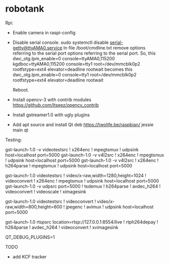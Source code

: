 # robotank

Rpi:
* Enable camera in raspi-config

* Disable serial console.
  sudo systemctl disable serial-getty@ttyAMA0.service
  In file /boot/cmdline.txt remove options referring to the serial port options referring to the serial port.
  So, this
    dwc_otg.lpm_enable=0 console=ttyAMA0,115200 kgdboc=ttyAMA0,115200 console=tty1 root=/dev/mmcblk0p2 rootfstype=ext4 elevator=deadline rootwait
  becomes this
    dwc_otg.lpm_enable=0 console=tty1 root=/dev/mmcblk0p2 rootfstype=ext4 elevator=deadline rootwait

  Reboot.

* Install opencv-3 with contrib modules https://github.com/Itseez/opencv_contrib

* Install gstreamer1.0 with ugly plugins

* Add apt source and install Qt
    deb https://twolife.be/raspbian/ jessie main qt

Testing:

  gst-launch-1.0 -v videotestsrc ! x264enc ! mpegtsmux ! udpsink host=localhost port=5000
  gst-launch-1.0 -v v4l2src ! x264enc ! mpegtsmux ! udpsink host=localhost port=5000
  gst-launch-1.0 -v v4l2src ! x264enc ! h264parse ! mpegtsmux ! udpsink host=localhost port=5000

  gst-launch-1.0 videotestsrc ! video/x-raw,width=1280,height=1024 ! videoconvert ! x264enc ! mpegtsmux ! udpsink host=localhost port=5000
  gst-launch-1.0 -v udpsrc port=5000 ! tsdemux ! h264parse ! avdec_h264 ! videoconvert ! videoscale ! ximagesink

  gst-launch-1.0 videotestsrc ! videoconvert ! video/x-raw,width=800,height=600 ! jpegenc ! avimux ! udpsink host=localhost port=5000


  gst-launch-1.0 rtspsrc location=rtsp://127.0.0.1:8554/live ! rtph264depay ! h264parse ! avdec_h264 ! videoconvert ! xvimagesink

  QT_DEBUG_PLUGINS=1 <application>

TODO
- add KCF tracker

